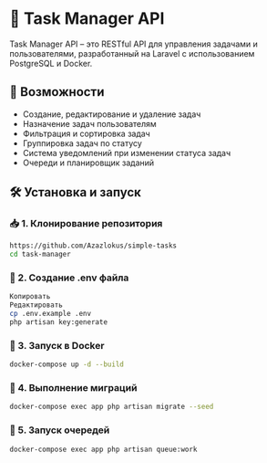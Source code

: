 # 📝 Task Manager API

Task Manager API – это RESTful API для управления задачами и пользователями, разработанный на Laravel с использованием PostgreSQL и Docker. 

## 🚀 Возможности
- Создание, редактирование и удаление задач
- Назначение задач пользователям
- Фильтрация и сортировка задач
- Группировка задач по статусу
- Система уведомлений при изменении статуса задач
- Очереди и планировщик заданий

## 🛠️ Установка и запуск

### 📥 1. Клонирование репозитория
```sh
https://github.com/Azazlokus/simple-tasks
cd task-manager
```

### 📌 2. Создание .env файла
```sh
Копировать
Редактировать
cp .env.example .env
php artisan key:generate
```
### 🐳 3. Запуск в Docker

```sh
docker-compose up -d --build
```
### 📂 4. Выполнение миграций
```sh
docker-compose exec app php artisan migrate --seed
```

### 🎯 5. Запуск очередей
```sh
docker-compose exec app php artisan queue:work
```